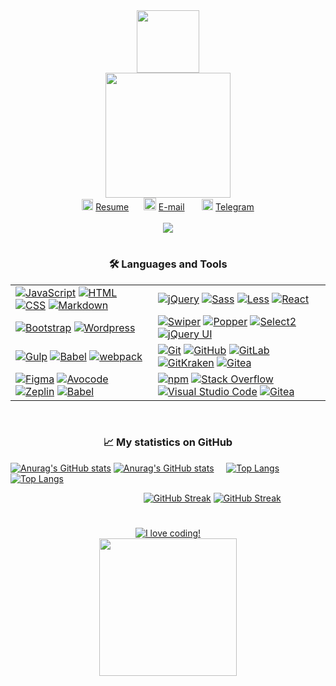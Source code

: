 <div align="center">
  <img src="https://media.giphy.com/media/QXD5JwswnPxFeemnyT/giphy.gif?cid=ecf05e47f13d3f9fc30b627f0b3161d7bc796f796c65813a&rid=giphy.gif&ct=ts" width="100" />
</div>

<div align="center">
  <img src="https://media.giphy.com/media/QuDgW7dXQfCZiWVXD4/giphy.gif" width="200"/>
</div>
<div align="center">
  <img src="https://media.giphy.com/media/0DbpeTlVnwIkfGbV8o/giphy.gif" width="18" /> <a href="https://career.habr.com/julia-kalyukh">Resume</a>
  <span>    </span>
  <img src="https://media.giphy.com/media/2iCNjawFAzNwUYLskA/giphy.gif?cid=ecf05e47g9g0uilixzwwrtyw1pe7ri1pcz9zryrcgc0wxxkc&rid=giphy.gif&ct=s" width="20" /> <a href="mailto:kalyuh.julia@mail.ru">E-mail</a>
  <span>     </span>
  <img src="https://media.giphy.com/media/ZcdZ7ldgeIhfesqA6E/giphy.gif" width="18"/> <a href="https://t.me/jkalyukh">Telegram</a>
</div>

<br>

<div align="center">
  <img src="https://komarev.com/ghpvc/?username=Julia-Kalyukh&style=flat&color=00A077"/>
</div>

#

<h3 align="center">🛠️ Languages and Tools</h3>

<table align="center">
  <tbody>
    <tr>
      <td>
        <a href="https://developer.mozilla.org/ru/docs/Web/JavaScript" target="_blank"><img alt="JavaScript" src="https://camo.githubusercontent.com/9a794a64d79bb070a8009cf27eb31c989d09d43a65f95362c88ed6c28218319b/68747470733a2f2f696d672e736869656c64732e696f2f62616467652f4a6176615363726970742d4637444631452e7376673f6c6f676f3d6a617661736372697074266c6f676f436f6c6f723d626c61636b" data-canonical-src="https://img.shields.io/badge/JavaScript-F7DF1E.svg?logo=javascript&amp;logoColor=black"></a>
        <a href="https://developer.mozilla.org/ru/docs/Web/HTML" target="_blank"><img alt="HTML" src="https://camo.githubusercontent.com/b4c648ad32f8f9f7c328a4dd59b5df0eb2a4e2623095e31d059f026979129491/68747470733a2f2f696d672e736869656c64732e696f2f62616467652f48544d4c2d4533344632362e7376673f6c6f676f3d68746d6c35266c6f676f436f6c6f723d7768697465" data-canonical-src="https://img.shields.io/badge/HTML-E34F26.svg?logo=html5&amp;logoColor=white"></a>
        <a href="https://developer.mozilla.org/ru/docs/Web/CSS" target="_blank"><img alt="CSS" src="https://camo.githubusercontent.com/53132716f8ed401a79d8c0980b9666b6cd8ce8e7faed1beeb328f821b44850bc/68747470733a2f2f696d672e736869656c64732e696f2f62616467652f4353532d3135373242362e7376673f6c6f676f3d63737333266c6f676f436f6c6f723d7768697465" data-canonical-src="https://img.shields.io/badge/CSS-1572B6.svg?logo=css3&amp;logoColor=white"></a>
        <a href="https://daringfireball.net/projects/markdown" target="_blank"><img alt="Markdown" src="https://camo.githubusercontent.com/0efd050828ea5aa9f24a975795966252bcaa93ce8d2bb4823bc75b52931a9749/68747470733a2f2f696d672e736869656c64732e696f2f62616467652f4d61726b646f776e2d3030303030302e7376673f6c6f676f3d6d61726b646f776e266c6f676f436f6c6f723d7768697465" data-canonical-src="https://img.shields.io/badge/Markdown-000000.svg?logo=markdown&amp;logoColor=white"></a>
      </td>
      <td>
        <a href="https://jquery.com/" target="_blank"><img alt="jQuery" src="https://img.shields.io/badge/-jQuery-0A69AD?&logo=jquery&logoColor=white"></a>
        <a href="https://sass-lang.com/" target="_blank"><img alt="Sass" src="https://img.shields.io/badge/-Sass-CE649A?&logo=sass&logoColor=white"></a>
        <a href="https://lesscss.org" target="_blank"><img alt="Less" src="https://img.shields.io/badge/-Less-1D365D?&logo=Less&logoColor=white"></a>
        <a href="https://ru.reactjs.org" target="_blank"><img alt="React" src="https://img.shields.io/badge/-React-45b8d8?&logo=react&logoColor=white"></a>
      </td>
    </tr>
    <tr>
      <td>
        <a href="https://getbootstrap.com/docs/5.2/getting-started/introduction/" target="_blank"><img alt="Bootstrap" src="https://camo.githubusercontent.com/bc050eb2d16bdd3fc50eef513cf1717ddbafa51a311312ada6b8c49a48632731/68747470733a2f2f696d672e736869656c64732e696f2f62616467652f426f6f7473747261702d3739353242332e7376673f6c6f676f3d626f6f747374726170266c6f676f436f6c6f723d7768697465" data-canonical-src="https://img.shields.io/badge/Bootstrap-7952B3.svg?logo=bootstrap&amp;logoColor=white"></a>
        <a href="https://ru.wordpress.org/" target="_blank"><img alt="Wordpress" src="https://camo.githubusercontent.com/6e58db1589ea4b78a7a30bbbdafe89a19de20d17811d4a26321348dd9c7589d3/68747470733a2f2f696d672e736869656c64732e696f2f62616467652f576f726470726573732d3231373539423f6c6f676f3d776f72647072657373266c6f676f436f6c6f723d7768697465" data-canonical-src="https://img.shields.io/badge/Wordpress-21759B?logo=wordpress&amp;logoColor=white"></a>
        </td>
        <td>
        <a href="https://swiperjs.com/" target="_blank"><img alt="Swiper" src="https://img.shields.io/badge/-Swiper-0080FF?&logo=Swiper&logoColor=white"></a>
        <a href="https://popper.js.org" target="_blank"><img alt="Popper" src="https://custom-icon-badges.demolab.com/badge/Popper-FFE69D?logo=popper"></a>
        <a href="https://select2.org/" target="_blank"><img alt="Select2" src="https://img.shields.io/badge/-SELECT2-1694CA?&logo=SELECT2&logoColor=white"></a>
        <a href="https://jqueryui.com/" target="_blank"><img alt="jQuery UI" src="https://custom-icon-badges.demolab.com/badge/jQuery UI-white?logo=jqueryui"></a>
      </td>
    </tr>
    <tr>
      <td>
        <a href="https://gulpjs.com" target="_blank"><img alt="Gulp" src="https://img.shields.io/badge/-Gulp-EB4A4A?&logo=gulp&logoColor=white"></a>
        <a href="https://babeljs.io" target="_blank"><img alt="Babel" src="https://img.shields.io/badge/-Babel-F6DA55?&logo=Babel&logoColor=black"></a>
        <a href="https://webpack.js.org/" target="_blank"><img alt="webpack" src="https://img.shields.io/badge/-webpack-1E72B3?&logo=webpack&logoColor=white"></a>
      </td>
      <td>
        <a href="https://git-scm.com" target="_blank"><img alt="Git" src="https://camo.githubusercontent.com/b957ad4a7456b1ed2ddea1f1e5d7789b1df3c8c5bbcf9427775b0ccad8e0c200/68747470733a2f2f696d672e736869656c64732e696f2f62616467652f4769742d4630353033332e7376673f6c6f676f3d676974266c6f676f436f6c6f723d7768697465" data-canonical-src="https://img.shields.io/badge/Git-F05033.svg?logo=git&amp;logoColor=white"></a>
        <a href="https://github.com/" target="_blank"><img alt="GitHub" src="https://img.shields.io/badge/-GitHub-161B22?&logo=GitHub"></a>
        <a href="https://about.gitlab.com/" target="_blank"><img alt="GitLab" src="https://img.shields.io/badge/-GitLab-white?&logo=GitLab"></a>
        <a href="https://www.gitkraken.com" target="_blank"><img alt="GitKraken" src="https://img.shields.io/badge/-GitKraken-149287?&logo=GitKraken&logoColor=white"></a>
        <a href="https://gitea.io/ru-ru/" target="_blank"><img alt="Gitea" src="https://img.shields.io/badge/-Gitea-5F9925?&logo=gitea&logoColor=white"></a>
      </td>
    </tr>
    <tr>
      <td>
        <a href="https://www.figma.com/" target="_blank"><img alt="Figma" src="https://img.shields.io/badge/-Figma-5551FF?&logo=figma&logoColor=white"></a>
        <a href="https://avocode.com" target="_blank"><img alt="Avocode" src="https://custom-icon-badges.demolab.com/badge/Avocode-00BC87?logo=Avocode&logoColor=white"></a>
        <a href="https://zeplin.io" target="_blank"><img alt="Zeplin" src="https://custom-icon-badges.demolab.com/badge/Zeplin-EF651F?logo=Zeplin&logoColor=white"></a>
        <a href="https://www.adobe.com/products/photoshop.html" target="_blank"><img alt="Babel" src="https://img.shields.io/badge/-Adobe Photoshop-3AB0FE?&logo=AdobePhotoshop&logoColor=white"></a>
      </td>
      <td>
        <a href="https://www.npmjs.com/" target="_blank"><img alt="npm" src="https://img.shields.io/badge/-npm-white?&logo=npm"></a>
        <a href="https://stackoverflow.com" target="_blank"><img alt="Stack Overflow" src="https://camo.githubusercontent.com/26e24924e6b305b420fe35cac175ab285d3d9faa7facd26e8a98c1f4256f768d/68747470733a2f2f696d672e736869656c64732e696f2f62616467652f2d537461636b2532304f766572666c6f772d4645374131363f6c6f676f3d737461636b2d6f766572666c6f77266c6f676f436f6c6f723d7768697465" data-canonical-src="https://img.shields.io/badge/-Stack%20Overflow-FE7A16?logo=stack-overflow&amp;logoColor=white"></a>
        <a href="https://code.visualstudio.com" target="_blank"><img alt="Visual Studio Code" src="https://camo.githubusercontent.com/f53628686f10ddabc221f47e91499adfaaed5663511900009deb71bd3c873236/68747470733a2f2f696d672e736869656c64732e696f2f62616467652f56697375616c25323053747564696f253230436f64652d3030373864372e7376673f6c6f676f3d76697375616c2d73747564696f2d636f6465266c6f676f436f6c6f723d7768697465" data-canonical-src="https://img.shields.io/badge/Visual%20Studio%20Code-0078d7.svg?logo=visual-studio-code&amp;logoColor=white"></a>
        <a href="https://www.jetbrains.com/ru-ru/webstorm/" target="_blank"><img alt="Gitea" src="https://img.shields.io/badge/-WebStorm-white?&logo=WebStorm&logoColor=black"></a>
      </td>
    </tr>
  </tbody>
</table>

<br>

<h3 align="center">📈 My statistics on GitHub</h3>

[![Anurag's GitHub stats](https://github-readme-stats.vercel.app/api?username=Julia-Kalyukh&count_private=true&line_height=24&show_icons=true&card_width=450&theme=codeSTACKr#gh-dark-mode-only)](https://github.com/anuraghazra/github-readme-stats#gh-dark-mode-only)
[![Anurag's GitHub stats](https://github-readme-stats.vercel.app/api?username=Julia-Kalyukh&count_private=true&line_height=24&show_icons=true&card_width=450&theme=vue#gh-light-mode-only)](https://github.com/anuraghazra/github-readme-stats#gh-light-mode-only)<span>    </span>
[![Top Langs](https://github-readme-stats.vercel.app/api/top-langs/?username=Julia-Kalyukh&langs_count=8&layout=compact&theme=codeSTACKr#gh-dark-mode-only)](https://github.com/anuraghazra/github-readme-stats#gh-dark-mode-only)
[![Top Langs](https://github-readme-stats.vercel.app/api/top-langs/?username=Julia-Kalyukh&langs_count=8&layout=compact&theme=vue#gh-light-mode-only)](https://github.com/anuraghazra/github-readme-stats#gh-light-mode-only)

<span>                                                     </span>
[![GitHub Streak](https://streak-stats.demolab.com?user=Julia-Kalyukh&date_format=j%20M%5B%20Y%5D&background=09131B&border=0F1A24&stroke=0F1A24&ring=FE662F&fire=FFE300&currStreakNum=FFFFFF&sideNums=FFFFFF&sideLabels=FE662F&currStreakLabel=FFE300&dates=FFFFFF#gh-dark-mode-only)](https://git.io/streak-stats#gh-dark-mode-only)
[![GitHub Streak](https://github-readme-streak-stats.herokuapp.com?user=Julia-Kalyukh&theme=vue&border=F2F0F0&date_format=j%20M%5B%20Y%5D&currStreakNum=000000#gh-light-mode-only)](https://git.io/streak-stats#gh-light-mode-only)
<!-- ![Wwakatime stats](https://github-readme-stats-taupe-two.vercel.app/api/wakatime?username=Julia-Kalyukh&hide_title=true&hide_border=true&langs_count=5&bg_color=00000000&text_color=777) -->

#

<div align="center">
  <a href="https://git.io/typing-svg"><img src="https://readme-typing-svg.demolab.com?font=Special+Elite&size=40&duration=2500&pause=800&color=DD0303F1&center=true&vCenter=true&width=250&height=70&lines=I+%E2%9D%A4%EF%B8%8Fcoding!" alt="I love coding!" /></a>
  <br>
  <img src="https://media.giphy.com/media/JIX9t2j0ZTN9S/giphy.gif?cid=ecf05e4722af63a96228193c670975456e9a2e6859f93998&rid=giphy.gif&ct=g" width="220" />
</div>
